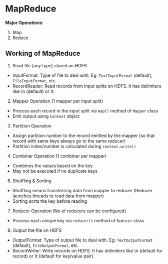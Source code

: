 # MapReduce

**Major Operations**:
1. Map
2. Reduce

## Working of MapReduce
1. Read file (any type) stored on HDFS
  - InputFormat: Type of file to deal with. Eg: `TextInputFormat` (default), `FileInputFormat`, etc.
  - RecordReader: Read records from input splits on HDFS. It has delimiters like \n (default) or \t.
2. Mapper Operation (1 mapper per input split)
  - Process each record in the input split via `map()` method of `Mapper` class
  - Emit output using `Context` object
3. Partition Operation
  - Assign partition number to the record emitted by the mapper (so that record with same keys always go to the same reducer)
  - Partition index/number is calculated during `context.write()`
4. Combiner Operation (1 combiner per mapper)
  - Combines the values based on the key
  - May not be executed if no duplicate keys
6. Shuffling & Sorting
  - Shuffling means transferring data from mapper to reducer (Reducer launches threads to read data from mapper)
  - Sorting sorts the key before reading
7. Reducer Operation (No of reducers can be configured)
  - Process each unique key via `reducer()` method of `Reducer` class
8. Output the file on HDFS
  - OutputFormat: Type of output file to deal with. Eg: `TextOutputFormat` (default), `FileOutputFormat`, etc.
  - RecordWriter: Write records on HDFS. It has delimiters like \n (default for record) or \t (default for key/value pair).
